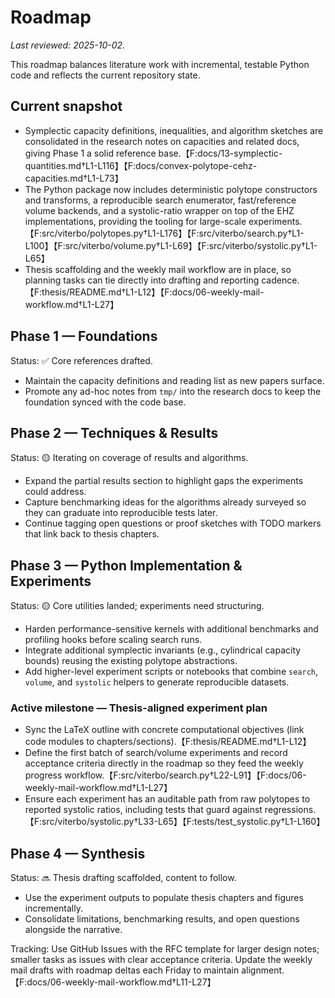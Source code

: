 # Roadmap

_Last reviewed: 2025-10-02._

This roadmap balances literature work with incremental, testable Python code and reflects the current repository state.

## Current snapshot
- Symplectic capacity definitions, inequalities, and algorithm sketches are consolidated in the research notes on capacities and related docs, giving Phase 1 a solid reference base.【F:docs/13-symplectic-quantities.md†L1-L116】【F:docs/convex-polytope-cehz-capacities.md†L1-L73】
- The Python package now includes deterministic polytope constructors and transforms, a reproducible search enumerator, fast/reference volume backends, and a systolic-ratio wrapper on top of the EHZ implementations, providing the tooling for large-scale experiments.【F:src/viterbo/polytopes.py†L1-L176】【F:src/viterbo/search.py†L1-L100】【F:src/viterbo/volume.py†L1-L69】【F:src/viterbo/systolic.py†L1-L65】
- Thesis scaffolding and the weekly mail workflow are in place, so planning tasks can tie directly into drafting and reporting cadence.【F:thesis/README.md†L1-L12】【F:docs/06-weekly-mail-workflow.md†L1-L27】

## Phase 1 — Foundations
Status: ✅ Core references drafted.
- Maintain the capacity definitions and reading list as new papers surface.
- Promote any ad-hoc notes from `tmp/` into the research docs to keep the foundation synced with the code base.

## Phase 2 — Techniques & Results
Status: 🟡 Iterating on coverage of results and algorithms.
- Expand the partial results section to highlight gaps the experiments could address.
- Capture benchmarking ideas for the algorithms already surveyed so they can graduate into reproducible tests later.
- Continue tagging open questions or proof sketches with TODO markers that link back to thesis chapters.

## Phase 3 — Python Implementation & Experiments
Status: 🟡 Core utilities landed; experiments need structuring.
- Harden performance-sensitive kernels with additional benchmarks and profiling hooks before scaling search runs.
- Integrate additional symplectic invariants (e.g., cylindrical capacity bounds) reusing the existing polytope abstractions.
- Add higher-level experiment scripts or notebooks that combine `search`, `volume`, and `systolic` helpers to generate reproducible datasets.

### Active milestone — Thesis-aligned experiment plan
- Sync the LaTeX outline with concrete computational objectives (link code modules to chapters/sections).【F:thesis/README.md†L1-L12】
- Define the first batch of search/volume experiments and record acceptance criteria directly in the roadmap so they feed the weekly progress workflow.【F:src/viterbo/search.py†L22-L91】【F:docs/06-weekly-mail-workflow.md†L1-L27】
- Ensure each experiment has an auditable path from raw polytopes to reported systolic ratios, including tests that guard against regressions.【F:src/viterbo/systolic.py†L33-L65】【F:tests/test_systolic.py†L1-L160】

## Phase 4 — Synthesis
Status: 🔜 Thesis drafting scaffolded, content to follow.
- Use the experiment outputs to populate thesis chapters and figures incrementally.
- Consolidate limitations, benchmarking results, and open questions alongside the narrative.

Tracking: Use GitHub Issues with the RFC template for larger design notes; smaller tasks as issues with clear acceptance criteria. Update the weekly mail drafts with roadmap deltas each Friday to maintain alignment.【F:docs/06-weekly-mail-workflow.md†L11-L27】
